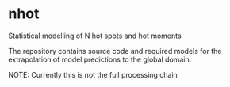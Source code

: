 # nhot
Statistical modelling of N hot spots and hot moments

The repository contains source code and required models for the
extrapolation of model predictions to the global domain.

NOTE: Currently this is not the full processing chain
